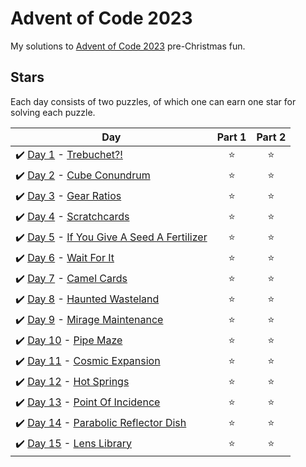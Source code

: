 # Advent of Code 2023
My solutions to [Advent of Code 2023](https://adventofcode.com/2023) pre-Christmas fun.

## Stars
Each day consists of two puzzles, of which one can earn one star for solving each puzzle.

| Day | Part 1 | Part 2 |
| --- | :---: | :---: |
| :heavy_check_mark: [Day 1](01) - [Trebuchet?!](https://adventofcode.com/2023/day/1) | ⭐ | ⭐ |
| :heavy_check_mark: [Day 2](02) - [Cube Conundrum](https://adventofcode.com/2023/day/2) | ⭐ | ⭐ |
| :heavy_check_mark: [Day 3](03) - [Gear Ratios](https://adventofcode.com/2023/day/3) | ⭐ | ⭐ |
| :heavy_check_mark: [Day 4](04) - [Scratchcards](https://adventofcode.com/2023/day/4) | ⭐ | ⭐ |
| :heavy_check_mark: [Day 5](05) - [If You Give A Seed A Fertilizer](https://adventofcode.com/2023/day/5) | ⭐ | ⭐ |
| :heavy_check_mark: [Day 6](06) - [Wait For It](https://adventofcode.com/2023/day/6) | ⭐ | ⭐ |
| :heavy_check_mark: [Day 7](07) - [Camel Cards](https://adventofcode.com/2023/day/7) | ⭐ | ⭐ |
| :heavy_check_mark: [Day 8](08) - [Haunted Wasteland](https://adventofcode.com/2023/day/8) | ⭐ | ⭐ |
| :heavy_check_mark: [Day 9](09) - [Mirage Maintenance](https://adventofcode.com/2023/day/9) | ⭐ | ⭐ |
| :heavy_check_mark: [Day 10](10) - [Pipe Maze](https://adventofcode.com/2023/day/10) | ⭐ | ⭐ |
| :heavy_check_mark: [Day 11](11) - [Cosmic Expansion](https://adventofcode.com/2023/day/11) | ⭐ | ⭐ |
| :heavy_check_mark: [Day 12](12) - [Hot Springs](https://adventofcode.com/2023/day/12) | ⭐ | ⭐ |
| :heavy_check_mark: [Day 13](13) - [Point Of Incidence](https://adventofcode.com/2023/day/13) | ⭐ | ⭐ |
| :heavy_check_mark: [Day 14](14) - [Parabolic Reflector Dish](https://adventofcode.com/2023/day/14) | ⭐ | ⭐ |
| :heavy_check_mark: [Day 15](15) - [Lens Library](https://adventofcode.com/2023/day/15) | ⭐ | ⭐ |
